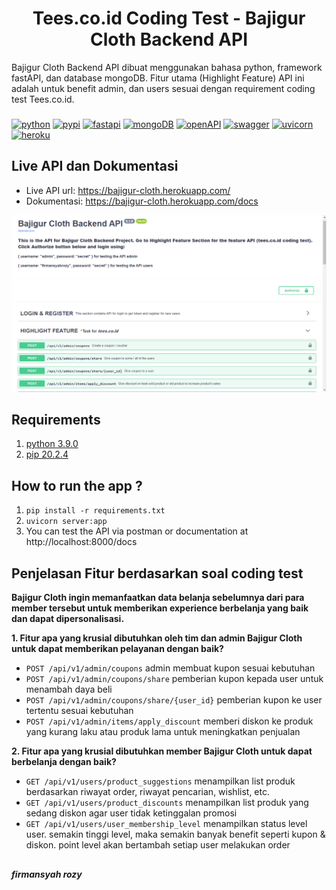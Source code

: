 <h1 align="center"><b>Tees.co.id Coding Test - Bajigur Cloth Backend API</b></h1>



Bajigur Cloth Backend API dibuat menggunakan bahasa python, framework fastAPI,
dan database mongoDB. Fitur utama (Highlight Feature) API ini adalah untuk
benefit admin, dan users sesuai dengan requirement coding test Tees.co.id.

### 
[![python](https://img.shields.io/badge/python-v3.9.0-blue)](https://www.python.org/downloads/release/python-390/)
[![pypi](https://warehouse-camo.ingress.cmh1.psfhosted.org/cd7ef4975d71b4a87a35b3c01b5b1ec8481c4549/68747470733a2f2f696d672e736869656c64732e696f2f707970692f762f7069702e737667)](https://pypi.org/project/pip/)
[![fastapi](https://img.shields.io/badge/FastAPI-v0.61.2-brightgreen)](https://fastapi.tiangolo.com/)
[![mongoDB](https://img.shields.io/badge/mongoDB-4.2-lightgreen)](https://mongodb.com)
[![openAPI](https://img.shields.io/badge/openAPI-v3.0.2-yellowgreen)](https://www.openapis.org/)
[![swagger](https://img.shields.io/badge/swagger-valid-brightgreen)](https://swagger.io/)
[![uvicorn](https://img.shields.io/badge/uvicorn-v0.12.2-red)](https://www.uvicorn.org/)
[![heroku](https://img.shields.io/badge/heroku-server-9cf)](https://www.heroku.com/)


## Live API dan Dokumentasi
- Live API url: https://bajigur-cloth.herokuapp.com/
- Dokumentasi: https://bajigur-cloth.herokuapp.com/docs
<img src="https://raw.githubusercontent.com/rozy97/pic/master/fastapi-documentation.png">

## Requirements
1. <a href="https://www.python.org/downloads/release/python-390/">python 3.9.0</a>
2. <a href="https://pypi.org/project/pip/">pip 20.2.4</a>


## How to run the app ?
1. `pip install -r requirements.txt`
2. `uvicorn server:app`
3. You can test the API via postman or documentation at http://localhost:8000/docs

## Penjelasan Fitur berdasarkan soal coding test
**Bajigur Cloth ingin memanfaatkan data belanja sebelumnya dari para member tersebut untuk memberikan experience berbelanja yang baik dan dapat dipersonalisasi.**


**1. Fitur apa yang krusial dibutuhkan oleh tim dan admin Bajigur Cloth untuk dapat memberikan pelayanan dengan baik?**
*  `POST /api/v1/admin/coupons` admin membuat kupon sesuai kebutuhan
*  `POST /api/v1/admin/coupons/share` pemberian kupon kepada user untuk menambah daya beli
*  `POST /api/v1/admin/coupons/share/{user_id}` pemberian kupon ke user tertentu sesuai kebutuhan
*  `POST /api/v1/admin/items/apply_discount` memberi diskon ke produk yang kurang laku atau produk lama untuk meningkatkan penjualan

**2. Fitur apa yang krusial dibutuhkan member Bajigur Cloth untuk dapat berbelanja dengan baik?**
*  `GET /api/v1/users/product_suggestions` menampilkan list produk berdasarkan riwayat order, riwayat pencarian, wishlist, etc.
*  `GET /api/v1/users/product_discounts` menampilkan list produk yang sedang diskon agar user tidak ketinggalan promosi
*  `GET /api/v1/users/user_membership_level` menampilkan status level user. semakin tinggi level, maka semakin banyak benefit seperti kupon & diskon. point level akan bertambah setiap user melakukan order

##
***firmansyah rozy***
